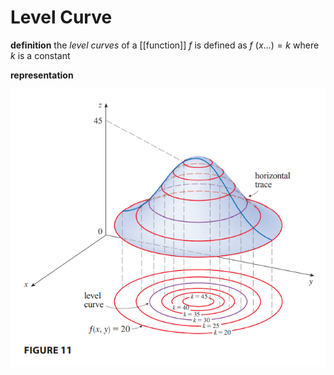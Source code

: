 # Level Curve

**definition** the _level curves_ of a [[function]] $f$ is defined as $f\ (x \dots) = k$ where $k$ is a constant

**representation**

![](20220912132034.png)
